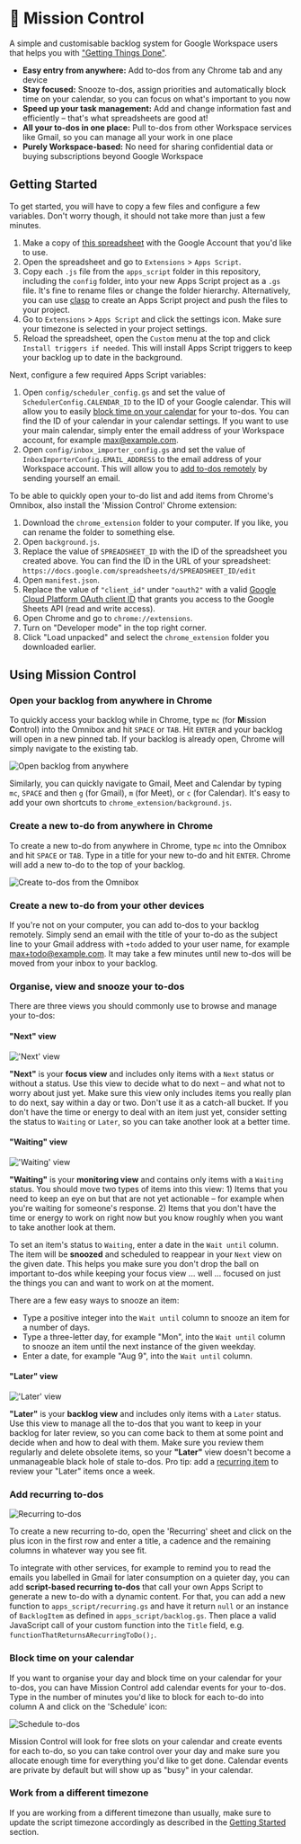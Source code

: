 # 🚀 Mission Control

A simple and customisable backlog system for Google Workspace users that helps you with ["Getting Things Done"](https://en.wikipedia.org/wiki/Getting_Things_Done).

- **Easy entry from anywhere:** Add to-dos from any Chrome tab and any device
- **Stay focused:** Snooze to-dos, assign priorities and automatically block time on your calendar, so you can focus on what's important to you now
- **Speed up your task management:** Add and change information fast and efficiently – that's what spreadsheets are good at!
- **All your to-dos in one place:** Pull to-dos from other Workspace services like Gmail, so you can manage all your work in one place
- **Purely Workspace-based:** No need for sharing confidential data or buying subscriptions beyond Google Workspace


## Getting Started

To get started, you will have to copy a few files and configure a few variables. Don't worry though, it should not take more than just a few minutes.

1. Make a copy of [this spreadsheet](https://docs.google.com/spreadsheets/d/1T5oizbxcr-_fVzoKcx92o2PO_DikLpdj8o8_cv7lvPc/edit?usp=sharing&resourcekey=0-aHUjSv69rN8c3A76sPSxDA) with the Google Account that you'd like to use.
2. Open the spreadsheet and go to `Extensions` > `Apps Script`.
3. Copy each `.js` file from the `apps_script` folder in this repository, including the `config` folder, into your new Apps Script project as a `.gs` file. It's fine to rename files or change the folder hierarchy. Alternatively, you can use [clasp](https://github.com/google/clasp) to create an Apps Script project and push the files to your project.
4. Go to `Extensions` > `Apps Script` and click the settings icon. Make sure your timezone is selected in your project settings.
5. Reload the spreadsheet, open the `Custom` menu at the top and click `Install triggers if needed`. This will install Apps Script triggers to keep your backlog up to date in the background.

Next, configure a few required Apps Script variables:

1. Open `config/scheduler_config.gs` and set the value of `SchedulerConfig.CALENDAR_ID` to the ID of your Google calendar. This will allow you to easily [block time on your calendar](#block-time-on-your-calendar) for your to-dos. You can find the ID of your calendar in your calendar settings. If you want to use your main calendar, simply enter the email address of your Workspace account, for example max@example.com.
2. Open `config/inbox_importer_config.gs` and set the value of `InboxImporterConfig.EMAIL_ADDRESS` to the email address of your Workspace account. This will allow you to [add to-dos remotely](#create-a-new-to-do-from-your-other-devices) by sending yourself an email.

To be able to quickly open your to-do list and add items from Chrome's Omnibox, also install the 'Mission Control' Chrome extension:

1. Download the `chrome_extension` folder to your computer. If you like, you can rename the folder to something else.
2. Open `background.js`.
3. Replace the value of `SPREADSHEET_ID` with the ID of the spreadsheet you created above. You can find the ID in the URL of your spreadsheet: `https://docs.google.com/spreadsheets/d/SPREADSHEET_ID/edit`
4. Open `manifest.json`.
5. Replace the value of `"client_id"` under `"oauth2"` with a valid [Google Cloud Platform OAuth client ID](https://developer.chrome.com/docs/extensions/mv3/tut_oauth/#oauth_client) that grants you access to the Google Sheets API (read and write access).
6. Open Chrome and go to `chrome://extensions`.
7. Turn on "Developer mode" in the top right corner.
8. Click "Load unpacked" and select the `chrome_extension` folder you downloaded earlier.


## Using Mission Control

### Open your backlog from anywhere in Chrome

To quickly access your backlog while in Chrome, type `mc` (for **M**ission **C**ontrol) into the Omnibox and hit `SPACE` or `TAB`. Hit `ENTER` and your backlog will open in a new pinned tab. If your backlog is already open, Chrome will simply navigate to the existing tab.

![Open backlog from anywhere](./assets/open_backlog.png)

Similarly, you can quickly navigate to Gmail, Meet and Calendar by typing `mc`, `SPACE` and then `g` (for Gmail), `m` (for Meet), or `c` (for Calendar). It's easy to add your own shortcuts to `chrome_extension/background.js`.


### Create a new to-do from anywhere in Chrome

To create a new to-do from anywhere in Chrome, type `mc` into the Omnibox and hit `SPACE` or `TAB`. Type in a title for your new to-do and hit `ENTER`. Chrome will add a new to-do to the top of your backlog.

![Create to-dos from the Omnibox](./assets/create_from_omnibox.png)


### Create a new to-do from your other devices

If you're not on your computer, you can add to-dos to your backlog remotely. Simply send an email with the title of your to-do as the subject line to your Gmail address with `+todo` added to your user name, for example max+todo@example.com. It may take a few minutes until new to-dos will be moved from your inbox to your backlog.


### Organise, view and snooze your to-dos

There are three views you should commonly use to browse and manage your to-dos:

#### "Next" view

!['Next' view](./assets/next_view.png)

**"Next"** is your **focus view** and includes only items with a `Next` status or without a status. Use this view to decide what to do next – and what not to worry about just yet. Make sure this view only includes items you really plan to do next, say within a day or two. Don't use it as a catch-all bucket. If you don't have the time or energy to deal with an item just yet, consider setting the status to `Waiting` or `Later`, so you can take another look at a better time.

#### "Waiting" view

!['Waiting' view](./assets/waiting_view.png)

**"Waiting"** is your **monitoring view** and contains only items with a `Waiting` status. You should move two types of items into this view: 1) Items that you need to keep an eye on but that are not yet actionable – for example when you're waiting for someone's response. 2) Items that you don't have the time or energy to work on right now but you know roughly when you want to take another look at them.

To set an item's status to `Waiting`, enter a date in the `Wait until` column. The item will be **snoozed** and scheduled to reappear in your `Next` view on the given date. This helps you make sure you don't drop the ball on important to-dos while keeping your focus view ... well ... focused on just the things you can and want to work on at the moment.
 
There are a few easy ways to snooze an item:

- Type a positive integer into the `Wait until` column to snooze an item for a number of days.
- Type a three-letter day, for example "Mon", into the `Wait until` column to snooze an item until the next instance of the given weekday.
- Enter a date, for example "Aug 9", into the `Wait until` column.

#### "Later" view

!['Later' view](./assets/later_view.png)

**"Later"** is your **backlog view** and includes only items with a `Later` status. Use this view to manage all the to-dos that you want to keep in your backlog for later review, so you can come back to them at some point and decide when and how to deal with them. Make sure you review them regularly and delete obsolete items, so your **"Later"** view doesn't become a unmanageable black hole of stale to-dos. Pro tip: add a [recurring item](#add-recurring-to-dos) to review your "Later" items once a week.


### Add recurring to-dos

![Recurring to-dos](./assets/recurring.png)

To create a new recurring to-do, open the 'Recurring' sheet and click on the plus icon in the first row and enter a title, a cadence and the remaining columns in whatever way you see fit.

To integrate with other services, for example to remind you to read the emails you labelled in Gmail for later consumption on a quieter day, you can add **script-based recurring to-dos** that call your own Apps Script to generate a new to-do with a dynamic content. For that, you can add a new function to `apps_script/recurring.gs` and have it return `null` or an instance of `BacklogItem` as defined in `apps_script/backlog.gs`. Then place a valid JavaScript call of your custom function into the `Title` field, e.g. `functionThatReturnsARecurringToDo();`.


### Block time on your calendar

If you want to organise your day and block time on your calendar for your to-dos, you can have Mission Control add calendar events for your to-dos. Type in the number of minutes you'd like to block for each to-do into column A and click on the 'Schedule' icon:

![Schedule to-dos](./assets/schedule.png)

Mission Control will look for free slots on your calendar and create events for each to-do, so you can take control over your day and make sure you allocate enough time for everything you'd like to get done. Calendar events are private by default but will show up as "busy" in your calendar.


### Work from a different timezone

If you are working from a different timezone than usually, make sure to update the script timezone accordingly as described in the [Getting Started](#getting-started) section.

